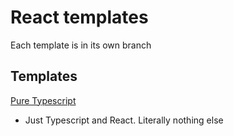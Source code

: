 # React templates

Each template is in its own branch

## Templates

[Pure Typescript](https://github.com/eric-robert/react-templates/tree/pure-ts)

- Just Typescript and React. Literally nothing else

